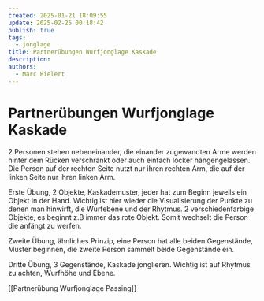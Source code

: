 ```yaml
---
created: 2025-01-21 18:09:55
update: 2025-02-25 00:18:42
publish: true
tags:
  - jonglage
title: Partnerübungen Wurfjonglage Kaskade
description: 
authors:
  - Marc Bielert
---
```


# Partnerübungen Wurfjonglage Kaskade

2 Personen stehen nebeneinander, die einander zugewandten Arme werden hinter dem Rücken verschränkt oder auch einfach locker hängengelassen.
Die Person auf der rechten Seite nutzt nur ihren rechten Arm, die auf der linken Seite nur ihren linken Arm.

Erste Übung, 2 Objekte, Kaskademuster, jeder hat zum Beginn jeweils ein Objekt in der Hand.
Wichtig ist hier wieder die Visualisierung der Punkte zu denen man hinwirft, die Wurfebene und der Rhytmus.
2 verschiedenfarbige Objekte, es beginnt z.B immer das rote Objekt. Somit wechselt die Person die anfängt zu werfen.

Zweite Übung, ähnliches Prinzip, eine Person hat alle beiden Gegenstände, Muster beginnen, die zweite Person sammelt beide Gegenstände ein.

Dritte Übung,
3 Gegenstände, Kaskade jonglieren. Wichtig ist auf Rhytmus zu achten, Wurfhöhe und Ebene.

[[Partnerübung Wurfjonglage Passing]]


